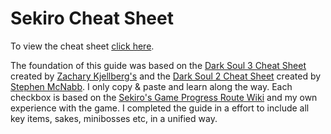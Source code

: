 # Sekiro Cheat Sheet

To view the cheat sheet [click here](https://metarecursivo.github.io/sekiro/index.html).

The foundation of this guide was based on the [Dark Soul 3 Cheat Sheet](https://github.com/ZKjellberg/dark-souls-3-cheat-sheet) created by [Zachary Kjellberg's](https://github.com/ZKjellberg) and the [Dark Soul 2 Cheat Sheet](https://github.com/smcnabb/dark-souls-2-cheat-sheet) created by [Stephen McNabb](https://github.com/smcnabb). I only copy & paste and learn along the way. Each checkbox is based on the [Sekiro's Game Progress Route Wiki](https://sekiroshadowsdietwice.wiki.fextralife.com/Game+Progress+Route) and my own experience with the game. I completed the guide in a effort to include all key items, sakes, minibosses etc, in a unified way.

